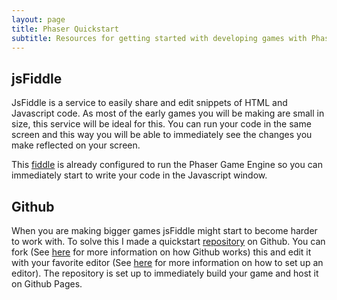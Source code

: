 ```yaml
---
layout: page
title: Phaser Quickstart
subtitle: Resources for getting started with developing games with Phaser 
---
```


## jsFiddle
JsFiddle is a service to easily share and edit snippets of HTML and Javascript code. As most of the early games you will be making are small in size, this service will be ideal for this. You can run your code in the same screen and this way you will be able to immediately see the changes you make reflected on your screen.

This [fiddle](https://jsfiddle.net/theodedeken/cxz8Ly1p/49/) is already configured to run the Phaser Game Engine so you can immediately start to write your code in the Javascript window.

## Github
When you are making bigger games jsFiddle might start to become harder to work with. To solve this I made a quickstart [repository](https://github.com/Hubben-Amal/phaser-quickstart) on Github. You can fork (See [here](https://guides.github.com/activities/hello-world/) for more information on how Github works) this and edit it with your favorite editor (See [here](../ide) for more information on how to set up an editor). The repository is set up to immediately build your game and host it on Github Pages.